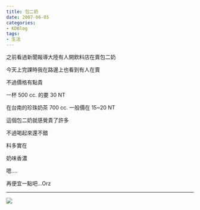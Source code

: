 ```yaml
---
title: 包二奶
date: 2007-06-05
categories:
- KDBlog
tags:
- 生活
---
```

之前看過新聞報導大陸有人開飲料店在賣包二奶

今天上完課時我在路邊上也看到有人在賣

不過價格有點貴

一杯 500 cc. 的要 30 NT

在台南的珍珠奶茶 700 cc. 一般價在 15~20 NT

這個包二奶就感覺貴了許多

不過喝起來還不錯

料多實在

奶味香濃

嗯....

再便宜一點吧...Orz

---

![]({{urls.media}}/KDBlog/2007/06/05/P6053792.JPG)

